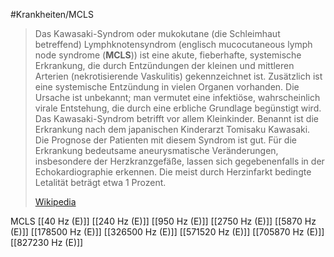 #Krankheiten/MCLS

> Das Kawasaki-Syndrom oder mukokutane (die Schleimhaut betreffend) Lymphknotensyndrom (englisch mucocutaneous lymph node syndrome (**MCLS**)) ist eine akute, fieberhafte, systemische Erkrankung, die durch Entzündungen der kleinen und mittleren Arterien (nekrotisierende Vaskulitis) gekennzeichnet ist. Zusätzlich ist eine systemische Entzündung in vielen Organen vorhanden. Die Ursache ist unbekannt; man vermutet eine infektiöse, wahrscheinlich virale Entstehung, die durch eine erbliche Grundlage begünstigt wird. Das Kawasaki-Syndrom betrifft vor allem Kleinkinder. Benannt ist die Erkrankung nach dem japanischen Kinderarzt Tomisaku Kawasaki. Die Prognose der Patienten mit diesem Syndrom ist gut. Für die Erkrankung bedeutsame aneurysmatische Veränderungen, insbesondere der Herzkranzgefäße, lassen sich gegebenenfalls in der Echokardiographie erkennen. Die meist durch Herzinfarkt bedingte Letalität beträgt etwa 1 Prozent.
>
> [Wikipedia](https://de.wikipedia.org/wiki/Kawasaki-Syndrom)

MCLS
[[40 Hz (E)]]
[[240 Hz (E)]]
[[950 Hz (E)]]
[[2750 Hz (E)]]
[[5870 Hz (E)]]
[[178500 Hz (E)]]
[[326500 Hz (E)]]
[[571520 Hz (E)]]
[[705870 Hz (E)]]
[[827230 Hz (E)]]